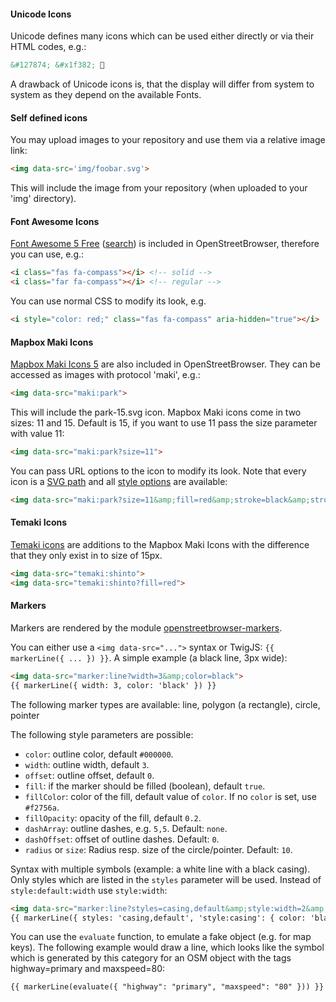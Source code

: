 #### Unicode Icons
Unicode defines many icons which can be used either directly or via their HTML codes, e.g.:
```html
&#127874; &#x1f382; 🎂
```

A drawback of Unicode icons is, that the display will differ from system to system as they depend on the available Fonts.

#### Self defined icons
You may upload images to your repository and use them via a relative image link:
```html
<img data-src='img/foobar.svg'>
```

This will include the image from your repository (when uploaded to your 'img' directory).

#### Font Awesome Icons
[Font Awesome 5 Free](https://fontawesome.com/) ([search](https://fontawesome.com/v5/search?o=r&m=free)) is included in OpenStreetBrowser, therefore you can use, e.g.:
```html
<i class="fas fa-compass"></i> <!-- solid -->
<i class="far fa-compass"></i> <!-- regular -->
```

You can use normal CSS to modify its look, e.g.
```html
<i style="color: red;" class="fas fa-compass" aria-hidden="true"></i>
```

#### Mapbox Maki Icons
[Mapbox Maki Icons 5](https://www.mapbox.com/maki-icons/) are also included in OpenStreetBrowser. They can be accessed as images with protocol 'maki', e.g.:
```html
<img data-src="maki:park">
```

This will include the park-15.svg icon. Mapbox Maki icons come in two sizes: 11 and 15. Default is 15, if you want to use 11 pass the size parameter with value 11:
```html
<img data-src="maki:park?size=11">
```

You can pass URL options to the icon to modify its look. Note that every icon is a [SVG path](https://developer.mozilla.org/en-US/docs/Web/SVG/Tutorial/Paths) and all [style options](https://developer.mozilla.org/de/docs/Web/SVG/Tutorial/Fills_and_Strokes) are available:
```html
<img data-src="maki:park?size=11&amp;fill=red&amp;stroke=black&amp;stroke-width=0.5">
```

#### Temaki Icons
[Temaki icons](https://ideditor.github.io/temaki/docs/) are additions to the Mapbox Maki Icons with the difference that they only exist in to size of 15px.
```html
<img data-src="temaki:shinto">
<img data-src="temaki:shinto?fill=red">
```

#### Markers
Markers are rendered by the module [openstreetbrowser-markers](https://github.com/plepe/openstreetbrowser-markers).

You can either use a `<img data-src="...">` syntax or TwigJS: `{{ markerLine({ ... }) }}`. A simple example (a black line, 3px wide):
```html
<img data-src="marker:line?width=3&amp;color=black">
{{ markerLine({ width: 3, color: 'black' }) }}
```

The following marker types are available: line, polygon (a rectangle), circle, pointer

The following style parameters are possible:
* `color`: outline color, default `#000000`.
* `width`: outline width, default `3`.
* `offset`: outline offset, default `0`.
* `fill`: if the marker should be filled (boolean), default `true`.
* `fillColor`: color of the fill, default value of `color`. If no `color` is set, use `#f2756a`.
* `fillOpacity`: opacity of the fill, default `0.2`.
* `dashArray`: outline dashes, e.g. `5,5`. Default: `none`.
* `dashOffset`: offset of outline dashes. Default: `0`.
* `radius` or `size`: Radius resp. size of the circle/pointer. Default: `10`.

Syntax with multiple symbols (example: a white line with a black casing). Only styles which are listed in the `styles` parameter will be used. Instead of `style:default:width` use `style:width`:
```html
<img data-src="marker:line?styles=casing,default&amp;style:width=2&amp;style:color=white&amp;style:casing:width=4&amp;style:casing:color=black">
{{ markerLine({ styles: 'casing,default', 'style:casing': { color: 'black', width: 4 }, default: { color: 'black', width: 2 }}) }}
```

You can use the `evaluate` function, to emulate a fake object (e.g. for map keys). The following example would draw a line, which looks like the symbol which is generated by this category for an OSM object with the tags highway=primary and maxspeed=80:
```html
{{ markerLine(evaluate({ "highway": "primary", "maxspeed": "80" })) }}
```
